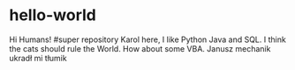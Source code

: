 # hello-world
Hi Humans!
#super repository
Karol here, I like Python Java and SQL.
I think the cats should rule the World.
How about some VBA.
Janusz mechanik ukradł mi tłumik

